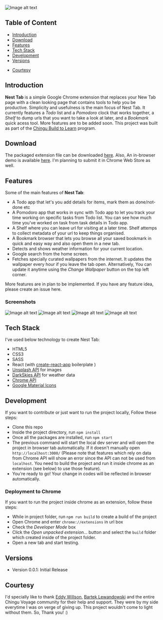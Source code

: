 ![Image alt text](https://i.imgur.com/JVWC1el.png "Main Screen")

## Table of Content
* [Introduction](https://github.com/faahim/nest-tab#introduction)
* [Download](https://github.com/faahim/nest-tab#download)
* [Features](https://github.com/faahim/nest-tab#features)
* [Tech Stack](https://github.com/faahim/nest-tab#tech-stack)
* [Development](https://github.com/faahim/nest-tab#development)
* [Versions](https://github.com/faahim/nest-tab#versions)
+ [Courtesy](https://github.com/faahim/nest-tab#courtesy)

Introduction
------------------------

**Nest Tab** is a simple Google Chrome extension that replaces your New Tab page with a clean looking page that contains tools to help you be productive. Simplicity and usefulness is the main focus of Nest Tab. It currently features a _Todo_ list and a _Pomodoro_ clock that works together, a _Shelf_ to dump urls that you want to take a look at later, and a _Bookmark_ quick acess tool. More features are to be added soon. This project was built as part of the [Chingu Build to Learn](https://medium.com/chingu/voyage-build-to-learn-handbook-4d4fc9370429) program.

Download
-------------------

The packaged extension file can be downloaded [here](https://github.com/faahim/nest-tab/raw/master/package/nest-tab.crx). Also, An in-browser demo is available [here](https://faahim.github.io/nest-tab/demo/).
I'm planning to submit it in Chrome Web Store as well.

Features
------------------

Some of the main features of **Nest Tab**:
+ A Todo app that let's you add details for items, mark them as done/not-done etc
+ A Pomodoro app that works in sync with Todo app to let you track your time working on specific tasks from Todo list. You can see how much time you've worked on task from task details in Todo app.
+ A Shelf where you can leave url for visiting at a later time. Shelf attemps to collect metadata of your url to keep things organised.
+ A Bookmark browser that lets you browse all your saved bookmark in quick and easy way and also open them in a new tab.
+ Detects and shows weather information for your current location.
+ Google search from the home screen.
+ Fetches specially curated wallpapers from the internet. It updates the wallpaper every hour if you leave the tab open. Alternatively, You can update it anytime using the _Change Wallpaper_ button on the top left corner.

More features are in plan to be implemented. If you have any feature idea, please create an issue here.

### Screenshots

![Image alt text](https://i.imgur.com/Bsk2TcB.png "Todo App")
![Image alt text](https://i.imgur.com/PeW3CKq.png "Pomodoro App")
![Image alt text](https://i.imgur.com/Sse0qwU.png "Shelf App")
![Image alt text](https://i.imgur.com/unXGN4k.png "Bookmark App")


Tech Stack
-----------------

I've used below technology to create Nest Tab:
+ HTML5
+ CSS3
+ SASS
+ React (with [create-react-app](https://github.com/facebook/create-react-app) boilerplate )
+ [Unsplash API](https://source.unsplash.com/) for images
+ [DarkSkies API](https://darksky.net/dev) for weather data
+ [Chrome API](https://developer.chrome.com/extensions/api_index)
+ [Google Material Icons](https://material.io/icons/)


Development
----------------

If you want to contribute or just want to run the project locally, Follow these steps:
+ Clone this repo
+ Inside the project directory, run `npm install`
+ Once all the packages are installed, run `npm start`
+ The previous command will start the local dev server and will open the project in browser tab automatically. If it doesn't manually open `http://localhost:3000/` (Please note that features which rely on data from Chrome API will show an error since the API can not be used from `localhost`. You need to build the project and run it inside chrome as an extension (see below) to use those feature).
+ You're ready to go! Your change in codes will be reflected in browser automatically.

### Deployment to Chrome
If you want to run the project inside chrome as an extension, follow these steps:
+ While in project folder, run `npm run build` to create a build of the project
+ Open Chrome and enter `chrome://extensions` in url box
+ Check the _Developer Mode_ box
+ Click the _Open unpacked extension..._ button and select the `build` folder which created inside of the project folder.
+ Open a new tab and start testing.


Versions
------------------
+ Version 0.0.1: Initial Release


Courtesy
------------------
I'd specially like to thank [Eddy Willson](https://github.com/eddyw), [Bartek Lewandowski](https://github.com/Jabarlew) and the entire Chingu Voyage community for their help and support. They were by my side everytime I was on verge of giving up. This project wouldn't come to light without them. So, Thank you! :)